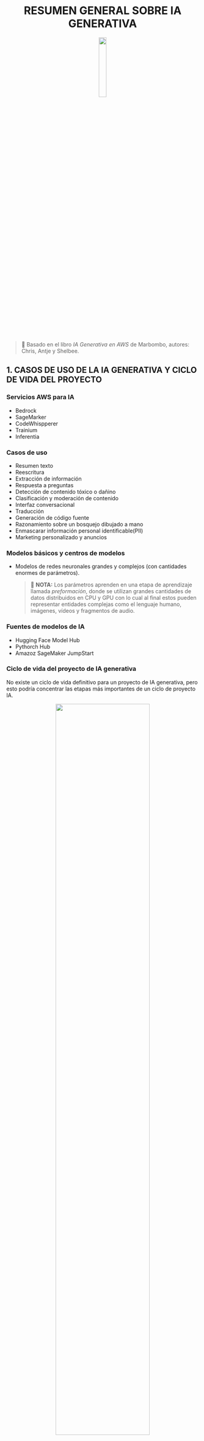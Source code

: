 
<div align="center">

# RESUMEN GENERAL SOBRE IA GENERATIVA 

<img src="./imagenes/portada.png" width="20%">

</div>

> 📖 Basado en el libro *IA Generativa en AWS* de Marbombo, autores: Chris, Antje y Shelbee.

## 1. CASOS DE USO DE LA IA GENERATIVA Y CICLO DE VIDA DEL PROYECTO

### Servicios AWS para IA 
- Bedrock
- SageMarker
- CodeWhispperer
- Trainium
- Inferentia

### Casos de uso
- Resumen texto
- Reescritura
- Extracción de información
- Respuesta a preguntas
- Detección de contenido tóxico o dañino
- Clasificación y moderación de contenido
- Interfaz conversacional
- Traducción 
- Generación de código fuente
- Razonamiento sobre un bosquejo dibujado a mano
- Enmascarar información personal identificable(PII)
- Marketing personalizado y anuncios

### Modelos básicos y centros de modelos
- Modelos de redes neuronales grandes y complejos (con cantidades enormes de parámetros).
    > 📌 **NOTA:**  Los parámetros aprenden en una etapa de aprendizaje llamada *preformación*, donde se utilizan grandes cantidades de datos distribuidos en CPU y GPU con lo cual al final estos pueden representar entidades complejas como el lenguaje humano, imágenes, vídeos y fragmentos de audio. 

### Fuentes de modelos de IA
- Hugging Face Model Hub
- Pythorch Hub
- Amazoz SageMaker JumpStart

### Ciclo de vida del proyecto de IA generativa
No existe un ciclo de vida definitivo para un proyecto de IA generativa, pero esto podría concentrar las etapas más importantes de un ciclo de proyecto IA.

<div align="center">
    <img src="./imagenes/ciclo-vida-proyecto-IA.png" width="70%">
</div>




- **Identifique caso de uso**
    Aquí se define el caso de uso, alcance y tarea específica con el fin de tener claro los objetivos, comprender el potencial y las limitaciones. 
- **Experimente y seleccione** 
    Se utilizan técnicas de *ingeniería de indicaciones* y *aprendizaje de contexto*. Inicie con un modelo básico existente y ajuste según la necesidad de la aplicación. Evalúe tamaño y recursos, probando distintas opciones en entornos como Amazon SageMaker, Hugging Face u otros para iterar rápido antes de escalar.
- **Adapte alinee y mejore** 
    Personalice el modelo al dominio específico y caso de uso, afinando datos y parámetros. Use técnicas como RLHF para alinearlo con valores y preferencias humanas, y compleméntelo con fuentes externas o APIs.
- **Evalúe** 
    Defina métricas claras para medir mejoras y alineación con metas empresariales. La evaluación continua durante la adaptación asegura que el modelo evolucione en la dirección correcta.
- **Instale e integre** 
    Implemente el modelo optimizando la inferencia y reduciendo latencia para mejorar la experiencia del usuario. Utilice instancias de AWS optimizadas para cargas generativas y puntos de conexión flexibles.
- **Monitoree**  
    Configure métricas y alertas con servicios como Amazon CloudWatch y CloudTrail para supervisar rendimiento y seguridad. Mantenga un control constante para ajustar y optimizar en producción.

![Ciclo de vida](/imagenes/ciclo-vida.png)

### ¿Por qué IA generativa en la nube?

- **Mayor flexibilidad y elección**
    La nube ofrece la posibilidad de acceder a una amplia gama de servicios, modelos y herramientas para ajustarse a diferentes necesidades y casos de uso. Permite elegir el modelo adecuado para un proyecto y cambiarlo cuando sea necesario, aprovechando de forma continua las mejoras y nuevos modelos que aparecen.
- **Funciones de seguridad y gestión de nivel empresarial**
    Los proveedores de nube suelen integrar medidas avanzadas de seguridad y gestión para proteger datos, redes y accesos. Esto incluye cifrado, aislamiento de entornos, autenticación, autorización y detección de amenazas, lo que resulta esencial en sectores con altos requerimientos regulatorios. 

- **Capacidades generativas de última generación**
    Las plataformas en la nube facilitan el uso de modelos generativos de código abierto y propietario, así como herramientas para entrenamiento, ajuste fino e implementación a gran escala. Además, los proveedores invierten en infraestructura optimizada para IA, reduciendo los tiempos y costos de desarrollo.
- **Gastos operativos reducidos**
    Gracias a la infraestructura gestionada, la nube permite usar IA generativa sin tener que invertir en hardware propio, reduciendo gastos y simplificando la administración.
- **Un historial sólido de innovación continua**
    Las principales plataformas de nube mantienen un ritmo constante de innovación en inteligencia artificial, lanzando mejoras y nuevos servicios que ayudan a implementar soluciones más rápidas y eficientes.

### Creación de aplicaciones de IA generativa

Una aplicación de IA generativa incluye modelos generativos.

> 📌 **NOTA:** Generalmente, los proveedores de la nube ofrecen herramientas que empaquetan estas arquitecturas, como lo es CodeWhisper de AWS.

**Diagrama APP general**

<div align="center">

<img src="./imagenes/AppIA.jpeg" width="70%">

</div>

**Diagrama APP ejemplo en AWS**
<div align="center">
 <img src="./imagenes/AppIAAWS.jpeg" width="70%">
</div>

---

## 2. INGENIERÍA DE INDICACIONES Y APRENDIZAJE EN CONTEXTO 
Incluye métodos de código bajo para interactuar con modelos de IA generativa. *"Escribir indicaciones es tanto un arte como una ciencia"*.  
Aprendizaje en *contexto*: uso de pares de preguntas y respuestas.  
Ajuste de parámetros generativos, como la temperatura y *top-k*, para controlar la creatividad del modelo.
Componentes léxicos(tokens) de texto.

### Indicaciones y respuestas
Generalmente, las indicaciones se dan en texto y se da una respuesta en texto. En modelos multimodales, devuelve otro tipo de respuestas: la respuesta puede contener texto, imagen, audio o video. El modelo aprenderá a optimizar las respuestas para dar el mejor resultado.   


### Componentes léxicos
Los modelos de IA generativa entienden las instrucciones en contexto a través de tokens, en los cuales las palabras se fragmentan y combinan de diferentes maneras, integrando diversos componentes léxicos.

<div align="center">
 <img src="./imagenes/token.png" width="70%">
</div>

> **Token 🧩:** En el contexto de la inteligencia artificial y el procesamiento de lenguaje natural, un token es una unidad mínima de texto que el modelo utiliza para procesar y generar lenguaje.
Puede ser una palabra completa, parte de una palabra, un signo de puntuación o incluso un espacio, dependiendo del sistema de tokenización.
Los modelos transforman el texto en tokens para convertirlo en representaciones numéricas que pueden ser interpretadas y manipuladas mediante cálculos algebraicos y estadísticos.

> 📌 **Ventajas:**  Esta forma de estructurar el vocabulario permite que el modelo aprenda y comprenda el lenguaje humano durante la etapa de preentrenamiento. Además, facilita el cálculo de la respuesta, ya que esta es el resultado de operaciones algebraicas y estadísticas.


### Ingeniería de indicaciones 

Habilidad enfocada en comprender y aplicar modelos de IA generativa a tareas y casos de uso, con el objetivo de obtener el máximo provecho de los modelos y sus aplicaciones.
Generalmente, se itera múltiples veces antes de obtener la respuesta final, ya que los modelos suelen generar grandes volúmenes de texto.
La mayoría de los modelos de IA generativa han sido afinados con la ayuda de personas que etiquetan los resultados, en un proceso conocido como *aprendizaje por refuerzo*.

> **aprendizaje por refuerzo** 🎯 En inteligencia artificial, el aprendizaje por refuerzo es un enfoque en el que un agente aprende a tomar decisiones mediante la interacción con un entorno, recibiendo recompensas o penalizaciones según sus acciones.
En el caso de la IA generativa, este método se emplea para afinar modelos utilizando la retroalimentación de personas que evalúan y etiquetan las salidas del modelo, ajustando así su comportamiento para alinearlo con objetivos, valores o preferencias humanas.

En una charla es importante indicar las entradas, por ejemplo, del usuario como `Usuario:`, y para las salidas del modelo utilizar `Asistente:`. Esto le da una estructura clara que facilita la interacción.

### Estructura de indicaciones

Para mejorar la calidad de la respuesta de un modelo de IA generativa, es fundamental optimizar la estructura de la indicación.  
El modelo debe tener **clara la instrucción** y contar con **contexto suficiente** para interpretar correctamente la solicitud.

- **Instrucción:** Texto de entrada que describe de forma clara y precisa lo que se desea que el modelo realice.  
  Mientras más específica y detallada sea la instrucción, mejor será la calidad de la respuesta.

- **Contexto:** Información adicional y detalles relevantes que ayudan al modelo a comprender mejor la solicitud.  
  Este puede incluir datos previos, ejemplos o referencias específicas.

Además, se pueden incluir otros elementos para orientar la respuesta del modelo:

- **Tono:** Indica el estilo de comunicación que debe utilizar el modelo (formal, informal, técnico, amigable, persuasivo, etc.).

- **Restricciones:** Límites o condiciones que debe respetar la respuesta, como extensión máxima, uso de cierto vocabulario o evitar determinados temas.

### Inferencia con cero golpes
Pido al asistente: *“Escríbeme un haiku sobre la lluvia”*.  
No doy ejemplos, solo la instrucción, y espero la respuesta en el formato correcto.  

> 📌 **Descripción:** El modelo responde únicamente con lo aprendido en su entrenamiento, sin ejemplos adicionales.  
> Es útil cuando la tarea es sencilla o bien definida.  


### Inferencia con un golpe
Pido al asistente: *“Escríbeme un haiku sobre la lluvia”*  
y le muestro un ejemplo de la estructura:  

> *“Viejo estanque,  
salta una rana al agua,  
ruido de agua.”*  

> 📌 **Descripción:** El modelo recibe un ejemplo como referencia y lo usa para imitar la forma y el estilo esperados.  
> Es útil cuando se requiere un formato o tono específico.  


### Tipos de inferencia con ejemplos

**Inferencia con un solo golpe**
Se agrega una instrucción con un ejemplo de referencia.

Indicación:
Usuario: Responda utilizando el formato mostrado. ¿Quién ganó la serie mundial de béisbol en 2016?
Los Astros de Houston ganaron la serie mundial en 2022. Derrotaron a los Filis de Filadelfia.
¿Quién ganó la serie mundial de béisbol en 2016?

Respuesta: Los Cachorros de Chicago ganaron la serie mundial de 2016. Derrotaron a los Indios de Cleveland en siete partidos...

> 📌 **NOTA:** Respuesta más cercana a lo deseado, pero con demasiado detalle.

**Inferencia con pocos golpes**
Se proporcionan múltiples ejemplos para establecer un patrón claro.

**Cuando el aprendizaje sale mal**
Si se proporcionan ejemplos incorrectos, el modelo aprende temporalmente información errónea. Ejemplo: clasificar opiniones positivas como negativas y viceversa.

### Mejores prácticas de aprendizaje en contexto

- **Comience con cero golpes**, luego pruebe uno o pocos golpes si es necesario
- **Proporcione ejemplos consistentes** que representen bien el conjunto de datos
- **Límite: 5-6 ejemplos máximo**. Si necesita más, considere afinar el modelo
- **El aprendizaje en contexto varía** según el modelo utilizado

### Mejores prácticas de ingeniería de indicaciones

#### Estructura y claridad
- **Sea claro y conciso**: Evite ambigüedad. Si confunde a humanos, confundirá al modelo
- **Ser creativo**: Indicaciones reflexivas generan respuestas innovadoras
- **Instrucción al final**: Para textos largos, mueva la instrucción al final antes del indicador de salida

#### Especificaciones técnicas
- **Transmita el tema claramente**: Especifique quién, qué, dónde, cuándo, por qué, cómo
- **Directivas explícitas**: "Resuma en una sola frase" vs descripciones vagas
- **Evite formulaciones negativas**: Use "máximo 10 palabras" vs "no más de 10 palabras"
- **Especifique tamaño de respuesta**: Incluya límites de longitud específicos

#### Técnicas avanzadas
**Cadena de pensamientos (CoT)**
Para problemas complejos, agregue "piense paso a paso":

Indicación: ¿Qué vehículo necesita más pago inicial? (piense paso a paso)
Vehículo A: $40,000 con 30% inicial
Vehículo B: $50,000 con 20% inicial

Respuesta: Vehículo A necesita más pago inicial.
A: $40,000 × 30% = $12,000
B: $50,000 × 20% = $10,000
Por tanto, A requiere $2,000 más.

**Manejo de incertidumbre**
Defina qué hacer si el modelo no sabe: "Si no está seguro, responda 'No sé'"

**Restricciones de responsabilidad**
Para dominios especializados: "No tengo licencia médica. Consulte un profesional"

**Etiquetas XML/HTML**
Use `<text>...</text>` para estructurar indicaciones complejas y `<respuesta>...</respuesta>` para formatear salidas.

### Parámetros de configuración de inferencia

<div align="center">
    <img src="./imagenes/parametros-configuracion-inferencia.jpeg" width="70%">
</div>

#### Parámetros principales

**Max new tokens**
- Limita componentes léxicos generados
- Controla longitud, no previene alucinaciones

**Estrategias de muestreo**
- **Muestreo codificioso**: Siempre elige palabra más probable (predeterminado)
- **Muestreo aleatorio**: Selección ponderada aleatoria, más natural

<div align="center">
    <img src="./imagenes/muestreo-codicioso-muestreo-aleatorio.jpeg" width="70%">
</div>

**Top-k**
Limita selección a los k componentes más probables. Si k=3, elige aleatoriamente entre las 3 opciones principales.

<div align="center">
    <img src="./imagenes/muestreo-aleatorio-top-K.jpeg" width="70%">
</div>

**Top-p**
Selecciona componentes cuyas probabilidades acumuladas no excedan p. Ejemplo: p=0.32 incluye componentes con probabilidades 0.30, 0.20, 0.10, 0.02.

<div align="center">
    <img src="./imagenes/ponderacion-probabilidad-aleatoria.jpeg" width="70%">
</div>

**Temperatura**
Controla aleatoriedad modificando distribución de probabilidad:
- **Baja (<1)**: Más conservador, concentra probabilidades
- **Alta (>1)**: Más creativo, distribuye probabilidades uniformemente  
- **1**: Mantiene distribución original del modelo

<div align="center">
    <img src="./imagenes/temperatura-comparacion.jpeg" width="70%">
</div>

> ⚠️ **Cuidado**: Temperatura muy baja = repeticiones. Temperatura muy alta = sin sentido.

### Resumen capitulo 2

La ingeniería de indicaciones combina arte y ciencia para optimizar respuestas de modelos generativos. Técnicas clave: indicaciones claras, ejemplos consistentes, cadena de pensamientos, y configuración apropiada de parámetros (temperatura, top-k, top-p). Estas técnicas no modifican pesos del modelo - para personalización profunda se requiere entrenamiento específico con datos propios.


---


## 3. MODELOS DE LENGUAJE GRANDES BÁSICOS

### Introducción a la formación previa
La formación de un modelo multibillonario de parámetros desde cero, llamada **formación previa**, requiere millones de horas de cálculo de GPU, billones de componentes léxicos de datos y mucha paciencia. En este capítulo se explorará cómo se forma un modelo básico, incluyendo los objetivos de formación y las leyes de escalamiento.

> 📌 **Ejemplo:** BloombergGPT requirió una gran cantidad de GPU de 1.3 millones de horas, fue formado con un gran grupo distribuido de instancias de GPU utilizando Amazon SageMaker.

### Modelos de lenguaje grandes básicos disponibles
Al comienzo de cualquier proyecto de IA generativa, primero debe explorar la gran cantidad de modelos básicos formados previamente, disponibles públicamente, que existen hoy en día, incluyendo las variantes del modelo Llama 2 de Meta que se utilizan en este libro.

Muchos modelos generativos han sido formados con datos públicos de Internet, con muchos idiomas y temas diferentes. Estos modelos generan una comprensión sólida del lenguaje humano, así como una cantidad de conocimientos en muchos dominios.

**Centros de modelos disponibles:**
- Hugging Face Model Hub
- PyTorch Hub  
- Amazon SageMaker JumpStart

**Datos de formación de BloombergGPT:**

| Fuente | Tamaño |
|--------|--------|
| **Datos financieros** | |
| Web | 42% |
| Noticias | 5% |
| Expedientes | 2% |
| Prensa | 1% |
| Bloomberg | 1% |
| TOTAL | 51% |
| **Otros datos (públicos)** | |
| C4 | 26% |
| Wikipedia | 20% |
| TOTAL | 49% |

### Analizadores léxicos
Cada modelo de IA generativa basado en lenguaje tiene un **analizador léxico** que convierte texto legible por seres humanos (por ejemplo, mensajes) en un vector que contiene identidades de analizadores léxicos (token_ids) o de las entradas (input_ids).

<div align="center">
    <img src="./imagenes/analizador-lexico.jpeg" width="70%">
</div>

Cada input_id representa un componente léxico en el vocabulario del modelo.

> 📌 **NOTA:** input_ida en un montón de código fuente de aplicación de IA generativa, ya que estas son las representaciones numéricas de cada componente léxico. Una lista de estas son input_ids representa una pieza más grande de texto, como una frase, oración o párrafo.

### Vectores de incrustación
Los vectores de incrustación, a menudo llamados "incrustaciones", se han utilizado en el aprendizaje automático, la recuperación de información y los casos de uso de búsqueda durante décadas. Las incrustaciones son una representación numérica y vectorizada de cualquier entidad de cualquier tipo, incluyendo texto, imágenes, videos y archivos de audio, proyectada en espacios vectoriales de dimensión muy alta.

<div align="center">
    <img src="./imagenes/vectores-incrustacion.jpeg" width="70%">
</div>

Para mayor simplicidad, usemos un espacio vectorial tridimensional simple en el cual cada incrustación sea un vector de tres valores proyectados en el espacio tridimensional. Aquí, puede ver que los componentes léxicos, como "enseñar" y "libro", están estrechamente relacionados, mientras que otros, como "coche" y "fuego", están más lejos.

<div align="center">
    <img src="./imagenes/vectores-incrustacion2.jpeg" width="70%">
</div>

### Transformadores
Lanzados en 2017, los transformadores están en el trono de la mayoría de los modelos de lenguaje modernos. De hecho, la "T" en BERT y GPT, dos arquitecturas lingüísticas muy populares, significa transformador.

<div align="center">
    <img src="./imagenes/transformador-avanzado.jpeg" width="70%">
</div>

**Componentes principales del transformador:**

#### Capa de incrustación
Se aprenden durante la preformación del modelo y, en realidad, son parte del transformador más grande. Cada componente léxico de entrada en la ventana contextual se asigna a una incrustación.

#### Codificador
Usualmente, el codificador codifica —o proyecta— secuencias de componentes léxicos de entrada en un espacio vectorial que representa la estructura y el significado de la oración. La representación de este espacio se aprende al preformar el modelo.

#### Autoservicio
Los transformadores utilizan un mecanismo llamado **autoatención** para atender a los componentes léxicos de interés mientras pasa por las entradas. La autoatención se utiliza para asistir a cada componente léxico con la entrada de datos y todos los demás componentes léxicos en la secuencia de entrada.

<div align="center">
    <img src="./imagenes/autoatencion.jpeg" width="70%">
</div>

La atención por pares permite al modelo aprender las dependencias contextuales, o la comprensión contextual, entre todos los datos durante la formación previa del modelo.

**Mecanismo de atención:**
El transformador aprende en realidad conjuntos múltiples de pesos de autoservicio a través de la misma entrada y aprende aspectos diferentes del idioma. Cada cabeza funciona en paralelo sobre la misma entrada y aprende aspectos diferentes del idioma.

<div align="center">
    <img src="./imagenes/atencion-detalles.jpeg" width="70%">
</div>

<div align="center">
    <img src="./imagenes/atencion-detalles2.jpeg" width="70%">
</div>

#### Decodificador
Los pesos de atención se pasan a través del resto de la red neuronal del transformador, independiente es el decodificador. El decodificador utiliza la comprensión contextual basada en la atención de los componentes léxicos de entrada para ayudar a generar nuevos componentes léxicos que, en última instancia, responden a la entrada proporcionada.

#### Salida softmax
La capa de salida softmax genera una distribución de probabilidad en todo el vocabulario del componente léxico, en la que se asigna a cada componente cierta probabilidad de ser seleccionado enseguida.

<div align="center">
    <img src="./imagenes/salida-softmax.jpeg" width="70%">
</div>

### Tipos de modelos básicos basados en transformadores
Hay tres variantes de modelos generativos basados en transformadores: **solo codificador**, **solo decodificador** y **codificador-decodificador**. Cada variante se forma con un objetivo de formación diferente y durante la formación previa se actualizan los pesos del modelo para minimizar la pérdida de los objetivos de formación descritos a continuación.

#### Modelos de solo codificador (autocodificadores)
Los modelos de solo codificador, o autocodificadores, se preforman mediante una técnica denominada **modelado de lenguaje enmascarado (MLM)**, que enmascara aleatoriamente los componentes léxicos de entrada e intenta predecir cuáles son enmascarados.

<div align="center">
    <img src="./imagenes/modelado-enmascarado.jpeg" width="70%">
</div>

**Objetivo:** Reconstruir el texto (eliminación de ruido)
**Características:** Utilizan representaciones bidireccionales de la entrada para comprender mejor el contexto completo de un componente léxico.

#### Modelos de solo decodificador (autorregresivos)
Los modelos de solo decodificador, o modelos autorregresivos, se preforman utilizando un **modelo lingüístico causal unidireccional (CLM)**, que predice el componente léxico siguiente usando solo los componentes léxicos anteriores.

<div align="center">
    <img src="./imagenes/modelo-causal.jpeg" width="70%">
</div>

**Objetivo:** Predecir el siguiente componente léxico
**Características:** Solo revelan los componentes léxicos que conducen al que se predice.

**Modelos populares:** GPT-3 Falcon y LLaMA son modelos autorregresivos bien conocidos.

> 📌 **NOTA:** Meta cambió el caso del nombre del modelo Llama cuando lanzó Llama 2. La primera versión utiliza el caso mixto (LLaMA), que es un acrónimo de Large Language Model Meta AI (Modelo de lenguaje grande para IA de Meta). La segunda versión utiliza el caso del título (Llama 2).

#### Modelos de codificador-decodificador (secuencia a secuencia)
Los modelos de secuencia a secuencia, originalmente diseñados para la traducción, también son muy útiles para tareas de resumen de texto. T5 y su hermano con ajuste fino, FLAN-T5, son modelos bien conocidos de codificador-decodificador, secuencia a secuencia, utilizados en un número amplio de tareas de lenguaje generativo.

<div align="center">
    <img src="./imagenes/secuencia-secuencia.jpeg" width="70%">
</div>

**Objetivo:** Reconstrucción del tramo
**Características:** Utilizan tanto el transformador codificador como el decodificador.

### Conjuntos de datos para formación previa
Un modelo generativo aprende las funciones durante la fase de formación previa, cuando se ve una gran cantidad de datos de formación, a menudo en la escala de terabytes y petabytes. Los conjuntos de datos a menudo provienen de Internet (datos públicos), pero también pueden incluir datos privados de los depósitos o bases de datos privadas de Amazon S3.

**Conjuntos de datos populares:**
- **Wikipedia y Common Crawl**: Wikipedia ofrece un extracto multilingüe de su contenido de 2022, mientras que Common Crawl es un registro mensual de texto que se encuentra en todo Internet.
- **Colossal Clean Crawled Corpus (C4)**, **The Pile** y **RefinedWeb**: Intentan limpiar los datos para una formación de modelos de mayor calidad.

> 📌 **NOTA:** La familia de modelos Falcon fue formada con 1.5 billones de componentes léxicos de datos llamados RefinedWeb. Los datos se procesaron en un grupo de 257 instancias ml.c5.18xlarge de SageMaker, compuesto por 18 504 CPU y 37 TB de RAM de CPU.

### Leyes de escalamiento
Para los modelos generativos, ha surgido un conjunto de **leyes de escalamiento** que describen las compensaciones entre el tamaño del modelo y el del conjunto de datos para un presupuesto informático fijo (por ejemplo, el número de horas de GPU).

<div align="center">
    <img src="./imagenes/Requisitos-preformacion.jpeg" width="70%">
</div>

<div align="center">
    <img src="./imagenes/escalamiento-modelos.jpeg" width="70%">
</div>

Estas leyes de escalamiento establecen que puede lograr un mejor rendimiento del modelo generativo aumentando el número de componentes léxicos o el número de parámetros del modelo.

### Modelos informáticos óptimos
En 2022, un grupo de investigadores publicó un artículo que comparaba el rendimiento del modelo de varias combinaciones de modelos y tamaños de conjuntos de datos. Dado que los autores nombraron el modelo final de informatización óptima Chinchilla, este artículo es conocido como el **artículo Chinchilla**.

El artículo Chinchilla implica que los modelos enormes, de parámetros de más de 100 mil millones, como el GPT-3, pueden estar sobreparametrizados y poco formados. Además, plantean la idea de que se podría lograr un rendimiento de más de 100 mil millones de parámetros con un modelo pequeño simplemente proporcionando más datos de formación al modelo más pequeño.

**Leyes de escalamiento de Chinchilla:**

| Modelo | Tamaño del modelo (parámetros) | Tamaño óptimo del conjunto de datos (componentes léxicos) | Tamaño real del conjunto de datos (componentes léxicos) | Hipótesis |
|--------|-------------------------------|----------------------------------------------------------|-------------------------------------------------------|-----------|
| Chinchilla | 70 B | 1.4 T | 1.4 T | Cálculo óptimo (20×) |
| LLaMA-65B | 65 B | 1.3 T | 1.4 T | Cálculo óptimo (20×) |
| GPT-3 | 175 B | 3.5 T | 300 B | Sobreparametrizado para el tamaño del conjunto de datos (~20×) |
| OPT-175B | 175 B | 3.5 T | 180 B | Sobreparametrizado para el tamaño del conjunto de datos (~20×) |
| BLOOM | 176 B | 3.5 T | 350 B | Sobreparametrizado para el tamaño del conjunto de datos (~20×) |
| Llama2-70B | 70 B | 1.4 T | 2.0 T | Mejor que el cálculo óptimo (~20×) |

> 📌 **NOTA:** Los modelos de más de 175 mil millones deben ser formados con 3.5 billones de componentes léxicos. En cambio, fueron formados con 180-350 mil millones de componentes léxicos, un orden de magnitud menor de lo recomendado.

El modelo más reciente de Llama 2 de 70 mil millones de parámetros, que fue lanzado después del documento Chinchilla, fue formado con 2 trillones de componentes léxicos, mayor que la relación de 20 componentes léxicos a 1 parámetro descrita por el documento. Llama 2 superó al modelo original de LLaMA basado en varios puntos de referencia, incluyendo la comprensión masiva del lenguaje multitarea (MMLU).

### Resumen
En este capítulo, se vio cómo los modelos básicos se forman usando cantidades grandes de texto durante la etapa inicial de formación, llamada **formación previa**. Aquí es donde el modelo desarrolla su comprensión del lenguaje.

También aprendimos tres tipos diferentes de modelos de lenguaje basados en transformadores: de **solo codificador** (autocodificación), de **solo decodificador** (autorregresivo) y de **codificador-decodificador** (secuencia a secuencia).

Además, se exploraron las **leyes de escalamiento** que ayudan a los investigadores a elegir el número de parámetros del modelo y el tamaño del conjunto de datos para un presupuesto informático determinado al preparar un modelo básico desde cero.